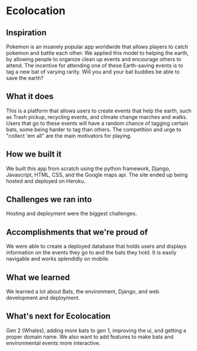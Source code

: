 # Ecolocation
## Inspiration

Pokemon is an insanely popular app worldwide that allows players to catch pokemon and battle each other. We applied this model to helping the earth, by allowing people to organize clean up events and encourage others to attend. The incentive for attending one of these Earth-saving events is to tag a new bat of varying rarity. Will you and your bat buddies be able to save the earth?

## What it does

This is a platform that allows users to create events that help the earth, such as Trash pickup, recycling events, and climate change marches and walks. Users that go to these events will have a random chance of tagging certain bats, some being harder to tag than others. The competition and urge to "collect 'em all" are the main motivators for playing.

## How we built it

We built this app from scratch using the python framework, Django, Javascript, HTML, CSS, and the Google maps api. The site ended up being hosted and deployed on Heroku.

## Challenges we ran into

Hosting and deployment were the biggest challenges.

## Accomplishments that we're proud of

We were able to create a deployed database that holds users and displays information on the events they go to and the bats they hold. It is easily navigable and works splendidly on mobile.

## What we learned

We learned a lot about Bats, the environment, Django, and web development and deployment.

## What's next for Ecolocation

Gen 2 (Whales), adding more bats to gen 1, improving the ui, and getting a proper domain name. We also want to add features to make bats and environmental events more interactive.
